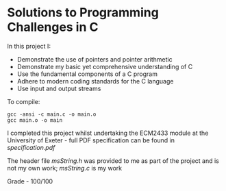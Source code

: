 # Solutions to Programming Challenges in C

In this project I:
* Demonstrate the use of pointers and pointer arithmetic
* Demonstrate my basic yet comprehensive understanding of C
* Use the fundamental components of a C program
* Adhere to modern coding standards for the C language
* Use input and output streams

To compile:
```
gcc -ansi -c main.c -o main.o
gcc main.o -o main
```

I completed this project whilst undertaking the ECM2433 module at the University of Exeter - full PDF specification can be found in *specification.pdf*

The header file *msString.h* was provided to me as part of the project and is not my own work; *msString.c* is my work

Grade - 100/100
